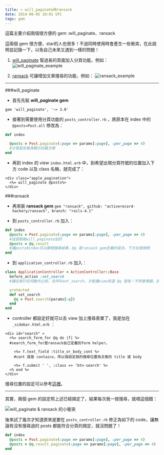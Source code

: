 ```yaml
---
title: » will_paginate與ransack
date: 2014-06-05 10:01 UTC
tags: gem
---
```


這篇主要介紹兩個很方便的 gem :will_paginate、ransack

這兩個 gem 很方便，star的人也很多！不過同時使用時會產生一些衝突，在此說明並記錄一下，以免自己未來又遇到一樣的問題！

1. [will_paginate](https://github.com/mislav/will_paginate) 幫過長的頁面加入分頁功能，例如：
    ![will_paginate_example](http://user-image.logdown.io/user/7443/blog/7374/post/203033/Pv1IQSiTfqMcwcz7kONg_%E8%9E%A2%E5%B9%95%E5%BF%AB%E7%85%A7%202014-06-06%2015.15.46.png)

2. [ransack](https://github.com/activerecord-hackery/ransack) 可讓增加文章搜尋的功能，例如：
    ![ransack_example](http://user-image.logdown.io/user/7443/blog/7374/post/203033/Q2kkwC5HSisAXkbI3gzQ_%E8%9E%A2%E5%B9%95%E5%BF%AB%E7%85%A7%202014-06-06%2015.24.53.png)

---


###will_paginate

* 首先先裝 **will_paginate gem**

`gem 'will_paginate', '~> 3.0'`

* 接著到需要使用分頁功能的 `posts_controller.rb` ，將原本在 index 中的 `@posts=Post.all` 修改為：

~~~ruby
def index

  @posts = Post.paginate(:page => params[:page], :per_page => 4)
  #分頁設定每頁顯示四篇文章
end
~~~

* 再到 index 的 view `index.html.erb` 中，到希望出現分頁符號的位置加入下方 code 以及 class 名稱，就完成了：

~~~erb
<div class="apple_pagination">
  <%= will_paginate @posts%>
</div>
~~~


###ransack

* 再來裝 **ransack gem**
`gem "ransack", github: "activerecord-hackery/ransack", branch: "rails-4.1"`

* 到 `posts_controller.rb` 加入：

~~~ruby
def index
  @posts = Post.paginate(:page => params[:page], :per_page => 4)
  #這是剛剛will_paginate加的
  @posts = @q.result
  #讓posts#index可以顯現搜尋結果，@q 是ransack gem定義的寫法，下方在做說明
end
~~~

* 到 `application_controller.rb` 加入：

~~~ruby
class ApplicationController < ActionController::Base
  before_action :set_search
  #讓在執行任何動作之前，先呼叫set_search，才能讓view知道 @q 是啥！不然會噴錯，說他找不到ransack！

  protected
  def set_search
    @q = Post.search(params[:q])
  end
end
~~~

* controller 都設定好就可以去 view 加上搜尋表單了，我是加在 `_sidebar.html.erb` ：

~~~erb
<div id="search" >
  <%= search_form_for @q do |f| %>
  #search_form_for是ransack自己定義的form helper。

    <%= f.text_field :title_or_body_cont %>
    #cont 就是 contains，所以我設定我的搜尋位置為文章的 title 或 body

    <%= f.submit ' ', :class => 'btn-search' %>
  <% end %>
</div>
~~~

搜尋位置的設定可以參考[這裡](https://github.com/activerecord-hackery/ransack/blob/master/lib/ransack/constants.rb)。

---

其實，兩個 gem 的設定照上述已經搞定了，結果每次我一按搜尋，就噴這個錯：

![will_paginate & ransack 的小衝突](http://user-image.logdown.io/user/7443/blog/7374/post/203033/RUyEV8a0ROyKx9g7pYyx_%E8%9E%A2%E5%B9%95%E5%BF%AB%E7%85%A7%202014-06-06%2018.10.08.png)

後來試了幾次才知道原來是要在 `posts_controller.rb` 修正為如下的 code，讓無論有沒有搜尋過的 posts 都能符合分頁的規定，就沒問題了！

~~~ruby
def index
  @posts = Post.paginate(:page => params[:page], :per_page => 4)
  @posts = @q.result.paginate(:page => params[:page], :per_page => 4)
end
~~~
